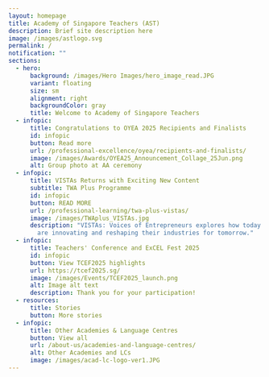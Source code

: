 ```yaml
---
layout: homepage
title: Academy of Singapore Teachers (AST)
description: Brief site description here
image: /images/astlogo.svg
permalink: /
notification: ""
sections:
  - hero:
      background: /images/Hero Images/hero_image_read.JPG
      variant: floating
      size: sm
      alignment: right
      backgroundColor: gray
      title: Welcome to Academy of Singapore Teachers
  - infopic:
      title: Congratulations to OYEA 2025 Recipients and Finalists
      id: infopic
      button: Read more
      url: /professional-excellence/oyea/recipients-and-finalists/
      image: /images/Awards/OYEA25_Announcement_Collage_25Jun.png
      alt: Group photo at AA ceremony
  - infopic:
      title: VISTAs Returns with Exciting New Content
      subtitle: TWA Plus Programme
      id: infopic
      button: READ MORE
      url: /professional-learning/twa-plus-vistas/
      image: /images/TWAplus_VISTAs.jpg
      description: "VISTAs: Voices of Entrepreneurs explores how today’s entrepreneurs
        are innovating and reshaping their industries for tomorrow."
  - infopic:
      title: Teachers' Conference and ExCEL Fest 2025
      id: infopic
      button: View TCEF2025 highlights
      url: https://tcef2025.sg/
      image: /images/Events/TCEF2025_launch.png
      alt: Image alt text
      description: Thank you for your participation!
  - resources:
      title: Stories
      button: More stories
  - infopic:
      title: Other Academies & Language Centres
      button: View all
      url: /about-us/academies-and-language-centres/
      alt: Other Academies and LCs
      image: /images/acad-lc-logo-ver1.JPG
---
```

